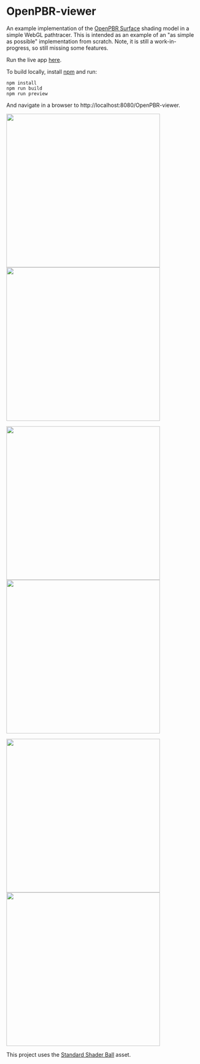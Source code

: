 # OpenPBR-viewer
An example implementation of the [OpenPBR Surface](https://github.com/AcademySoftwareFoundation/OpenPBR) shading model in a simple WebGL  pathtracer. This is intended as an example of an "as simple as possible" implementation from scratch. Note, it is still a work-in-progress, so still missing some features.

Run the live app [here](https://portsmouth.github.io/OpenPBR-viewer).

To build locally, install [npm](https://www.npmjs.com/) and run:

    npm install
    npm run build
    npm run preview

And navigate in a browser to http://localhost:8080/OpenPBR-viewer.

<img src="https://github.com/portsmouth/OpenPBR-viewer/blob/main/images/metal.png" width="400"> <img src="https://github.com/portsmouth/OpenPBR-viewer/blob/main/images/absorption.png" width="400">

<img src="https://github.com/portsmouth/OpenPBR-viewer/blob/main/images/dispersion2.png" width="400"> <img src="https://github.com/portsmouth/OpenPBR-viewer/blob/main/images/bubbles.png" width="400">

<img src="https://github.com/portsmouth/OpenPBR-viewer/blob/main/images/honey.png" width="400"> <img src="https://github.com/portsmouth/OpenPBR-viewer/blob/main/images/subsurface.png" width="400">

This project uses the [Standard Shader Ball](https://github.com/usd-wg/assets/tree/main/full_assets/StandardShaderBall) asset.
